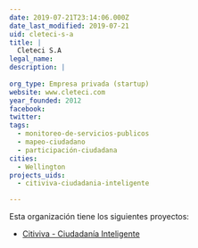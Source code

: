 ```yaml
---
date: 2019-07-21T23:14:06.000Z
date_last_modified: 2019-07-21
uid: cleteci-s-a
title: |
  Cleteci S.A
legal_name: 
description: |
  
org_type: Empresa privada (startup)
website: www.cleteci.com
year_founded: 2012
facebook: 
twitter: 
tags:
  - monitoreo-de-servicios-publicos
  - mapeo-ciudadano
  - participación-ciudadana
cities: 
  - Wellington
projects_uids:
  - citiviva-ciudadania-inteligente

---
```


Esta organización tiene los siguientes proyectos:

- [Citiviva - Ciudadanía Inteligente](/proyectos/citiviva-ciudadania-inteligente)
